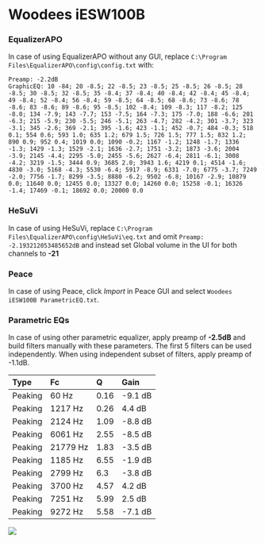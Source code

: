 # Woodees iESW100B

### EqualizerAPO
In case of using EqualizerAPO without any GUI, replace `C:\Program Files\EqualizerAPO\config\config.txt`
with:
```
Preamp: -2.2dB
GraphicEQ: 10 -84; 20 -8.5; 22 -8.5; 23 -8.5; 25 -8.5; 26 -8.5; 28 -8.5; 30 -8.5; 32 -8.5; 35 -8.4; 37 -8.4; 40 -8.4; 42 -8.4; 45 -8.4; 49 -8.4; 52 -8.4; 56 -8.4; 59 -8.5; 64 -8.5; 68 -8.6; 73 -8.6; 78 -8.6; 83 -8.6; 89 -8.6; 95 -8.5; 102 -8.4; 109 -8.3; 117 -8.2; 125 -8.0; 134 -7.9; 143 -7.7; 153 -7.5; 164 -7.3; 175 -7.0; 188 -6.6; 201 -6.3; 215 -5.9; 230 -5.5; 246 -5.1; 263 -4.7; 282 -4.2; 301 -3.7; 323 -3.1; 345 -2.6; 369 -2.1; 395 -1.6; 423 -1.1; 452 -0.7; 484 -0.3; 518 0.1; 554 0.6; 593 1.0; 635 1.2; 679 1.5; 726 1.5; 777 1.5; 832 1.2; 890 0.9; 952 0.4; 1019 0.0; 1090 -0.2; 1167 -1.2; 1248 -1.7; 1336 -1.3; 1429 -1.3; 1529 -2.1; 1636 -2.7; 1751 -3.2; 1873 -3.6; 2004 -3.9; 2145 -4.4; 2295 -5.0; 2455 -5.6; 2627 -6.4; 2811 -6.1; 3008 -4.2; 3219 -1.5; 3444 0.9; 3685 2.0; 3943 1.6; 4219 0.1; 4514 -1.6; 4830 -3.0; 5168 -4.3; 5530 -6.4; 5917 -8.9; 6331 -7.0; 6775 -3.7; 7249 -2.0; 7756 -1.7; 8299 -3.5; 8880 -6.2; 9502 -6.8; 10167 -2.9; 10879 0.0; 11640 0.0; 12455 0.0; 13327 0.0; 14260 0.0; 15258 -0.1; 16326 -1.4; 17469 -0.1; 18692 0.0; 20000 0.0
```

### HeSuVi
In case of using HeSuVi, replace `C:\Program Files\EqualizerAPO\config\HeSuVi\eq.txt` and omit `Preamp:
-2.193212053485652dB` and instead set Global volume in the UI for both channels to **-21**

### Peace
In case of using Peace, click *Import* in Peace GUI and select `Woodees iESW100B ParametricEQ.txt`.

### Parametric EQs
In case of using other parametric equalizer, apply preamp of **-2.5dB** and build filters manually
with these parameters. The first 5 filters can be used independently.
When using independent subset of filters, apply preamp of -1.1dB.

| Type    | Fc       |    Q | Gain    |
|:--------|:---------|:-----|:--------|
| Peaking | 60 Hz    | 0.16 | -9.1 dB |
| Peaking | 1217 Hz  | 0.26 | 4.4 dB  |
| Peaking | 2124 Hz  | 1.09 | -8.8 dB |
| Peaking | 6061 Hz  | 2.55 | -8.5 dB |
| Peaking | 21779 Hz | 1.83 | -3.5 dB |
| Peaking | 1185 Hz  | 6.55 | -1.9 dB |
| Peaking | 2799 Hz  | 6.3  | -3.8 dB |
| Peaking | 3700 Hz  | 4.57 | 4.2 dB  |
| Peaking | 7251 Hz  | 5.99 | 2.5 dB  |
| Peaking | 9272 Hz  | 5.58 | -7.1 dB |

![](https://raw.githubusercontent.com/jaakkopasanen/AutoEq/master/results/headphonecom/sbaf-serious/Woodees%20iESW100B/Woodees%20iESW100B.png)